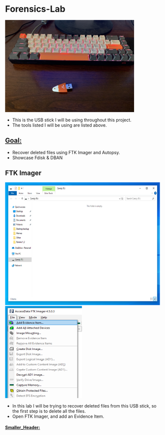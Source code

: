# Forensics-Lab
<img src="https://github.com/NathanRelph/Forensics-Lab/blob/main/images/0.jpeg" width="420" height="300" />

- This is the USB stick I will be using throughout this project.
- The tools listed I will be using are listed above.
  
<h2><ins>Goal:</ins></h2>

- Recover deleted files using FTK Imager and Autopsy.
- Showcase Fdisk & DBAN

## FTK Imager
<img src="https://github.com/NathanRelph/Forensics-Lab/blob/main/images/1.png" width="650" height="400" /> <img src="https://github.com/NathanRelph/Forensics-Lab/blob/main/images/2_Crop.png" width="250" height="300" />
- In this lab I will be trying to recover deleted files from this USB stick, so the first step is to delete all the files.
- Open FTK Imager, and add an Evidence Item.











<h4><ins>Smaller_Header:</ins></h4>
